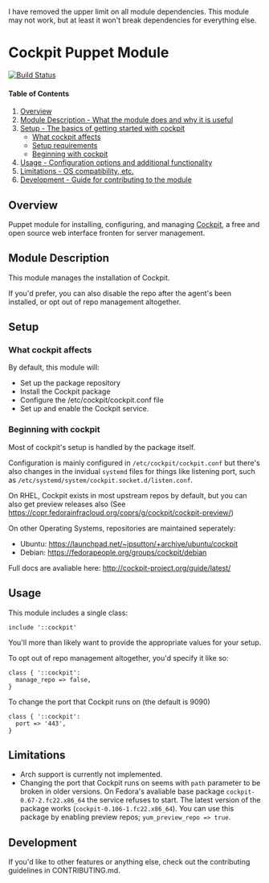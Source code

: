 I have removed the upper limit on all module dependencies. This module may not work, but at least it won't break dependencies for everything else.

# Cockpit Puppet Module
[![Build Status](https://travis-ci.org/petems/petems-cockpit.svg?branch=master)](https://travis-ci.org/petems/petems-cockpit)

#### Table of Contents

1. [Overview](#overview)
2. [Module Description - What the module does and why it is useful](#module-description)
3. [Setup - The basics of getting started with cockpit](#setup)
    * [What cockpit affects](#what-cockpit-affects)
    * [Setup requirements](#setup-requirements)
    * [Beginning with cockpit](#beginning-with-cockpit)
4. [Usage - Configuration options and additional functionality](#usage)
5. [Limitations - OS compatibility, etc.](#limitations)
6. [Development - Guide for contributing to the module](#development)

## Overview

Puppet module for installing, configuring, and managing [Cockpit](http://cockpit-project.org), a free and open source web interface fronten for server management.

## Module Description

This module manages the installation of Cockpit.

If you'd prefer, you can also disable the repo after the agent's been installed, or opt out of repo management altogether.

## Setup

### What cockpit affects

By default, this module will:
* Set up the package repository
* Install the Cockpit package
* Configure the /etc/cockpit/cockpit.conf file
* Set up and enable the Cockpit service.

### Beginning with cockpit

Most of cockpit's setup is handled by the package itself.

Configuration is mainly configured in `/etc/cockpit/cockpit.conf` but there's also changes in the invidual `systemd` files for things like listening port, such as `/etc/systemd/system/cockpit.socket.d/listen.conf`.

On RHEL, Cockpit exists in most upstream repos by default, but you can also get preview releases also (See https://copr.fedorainfracloud.org/coprs/g/cockpit/cockpit-preview/)

On other Operating Systems, repositories are maintained seperately:

* Ubuntu: https://launchpad.net/~jpsutton/+archive/ubuntu/cockpit
* Debian: https://fedorapeople.org/groups/cockpit/debian

Full docs are avaliable here: http://cockpit-project.org/guide/latest/

## Usage

This module includes a single class:
```puppet
include '::cockpit'
```

You'll more than likely want to provide the appropriate values for your setup.

To opt out of repo management altogether, you'd specify it like so:
```puppet
class { '::cockpit':
  manage_repo => false,
}
```

To change the port that Cockpit runs on (the default is 9090)
```puppet
class { '::cockpit':
  port => '443',
}
```

## Limitations

* Arch support is currently not implemented.
* Changing the port that Cockpit runs on seems with `path` parameter to be broken in older versions. On Fedora's avaliable base package `cockpit-0.67-2.fc22.x86_64` the service refuses to start. The latest version of the package works (`cockpit-0.106-1.fc22.x86_64`). You can use this package by enabling preview repos; `yum_preview_repo => true`.

## Development

If you'd like to other features or anything else, check out the contributing guidelines in CONTRIBUTING.md.
